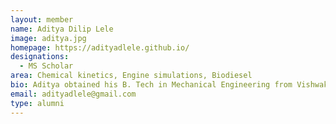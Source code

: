 ```yaml
---
layout: member
name: Aditya Dilip Lele
image: aditya.jpg
homepage: https://adityadlele.github.io/
designations: 
  - MS Scholar
area: Chemical kinetics, Engine simulations, Biodiesel
bio: Aditya obtained his B. Tech in Mechanical Engineering from Vishwakarma Institute of Technology, Pune in 2015. He received his Masters at IIT Madras in 2018, for his work on kinetic modeling of biodiesel surrogates and reacting flow simulations in CI engines. His thesis was co-advised by Dr. K. Anand at IIT Madras. He is currently pursuing his PhD at Penn State.
email: adityadlele@gmail.com 
type: alumni
---
```

